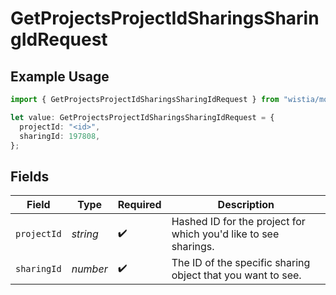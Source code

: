 # GetProjectsProjectIdSharingsSharingIdRequest

## Example Usage

```typescript
import { GetProjectsProjectIdSharingsSharingIdRequest } from "wistia/models/operations";

let value: GetProjectsProjectIdSharingsSharingIdRequest = {
  projectId: "<id>",
  sharingId: 197808,
};
```

## Fields

| Field                                                           | Type                                                            | Required                                                        | Description                                                     |
| --------------------------------------------------------------- | --------------------------------------------------------------- | --------------------------------------------------------------- | --------------------------------------------------------------- |
| `projectId`                                                     | *string*                                                        | :heavy_check_mark:                                              | Hashed ID for the project for which you'd like to see sharings. |
| `sharingId`                                                     | *number*                                                        | :heavy_check_mark:                                              | The ID of the specific sharing object that you want to see.     |